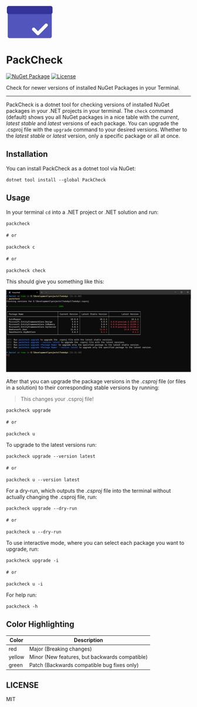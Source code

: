 ![PackCheck-Logo](https://github.com/eisnstein/PackCheck/blob/main/src/Assets/icon.png)

# PackCheck

[![NuGet Package](https://img.shields.io/nuget/vpre/PackCheck)](https://nuget.org/packages/PackCheck)
[![License](https://img.shields.io/github/license/eisnstein/PackCheck)](https://github.com/eisnstein/PackCheck/blob/main/LICENSE)

Check for newer versions of installed NuGet Packages in your Terminal.

---

PackCheck is a dotnet tool for checking versions of installed NuGet packages in your .NET projects in your terminal.
The `check` command (default) shows you all NuGet packages in a nice table with the *current*, *latest stable* and *latest* versions of each package.
You can upgrade the .csproj file with the `upgrade` command to your desired versions. Whether to the *latest stable* or *latest* version, only a specific
package or all at once.


## Installation

You can install PackCheck as a dotnet tool via NuGet:

 ```shell
 dotnet tool install --global PackCheck
 ```

## Usage

In your terminal `cd` into a .NET project or .NET solution and run:

```shell
packcheck

# or

packcheck c

# or

packcheck check
```


This should give you something like this:

![PackCheck check example](https://github.com/eisnstein/PackCheck/blob/main/src/Assets/packcheck-check.png)

After that you can upgrade the package versions in the _.csproj_ file (or files in a solution) to their corresponding stable versions by running:
> This changes your .csproj file!

```shell
packcheck upgrade

# or

packcheck u
```

To upgrade to the latest versions run:

```shell
packcheck upgrade --version latest

# or

packcheck u --version latest
```

For a dry-run, which outputs the _.csproj_ file into the terminal without actually changing the .csproj file, run:

```shell
packcheck upgrade --dry-run

# or

packcheck u --dry-run
```

To use interactive mode, where you can select each package you want to upgrade, run:

```shell
packcheck upgrade -i

# or

packcheck u -i
```

For help run:

```shell
packcheck -h
```

## Color Highlighting

| Color | Description |
| ----- | ------------ |
| red | Major (Breaking changes) |
| yellow | Minor (New features, but backwards compatible) |
| green | Patch (Backwards compatible bug fixes only) |

## LICENSE

MIT
